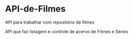 # API-de-Filmes
API para trabalhar com repositório de filmes

API que faz listagem e controle de acervo de Filmes e Séries
